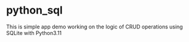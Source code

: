 # python_sql
This is simple app demo working on the logic of CRUD operations using SQLite with Python3.11
